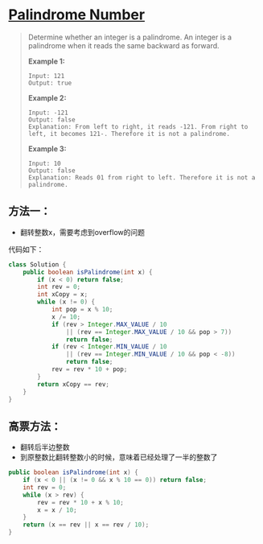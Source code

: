 # [Palindrome Number](1)

> Determine whether an integer is a palindrome. An integer is a palindrome when it reads the same backward as forward.
>
> **Example 1:**
>
> ```
> Input: 121
> Output: true
> ```
>
> **Example 2:**
>
> ```
> Input: -121
> Output: false
> Explanation: From left to right, it reads -121. From right to left, it becomes 121-. Therefore it is not a palindrome.
> ```
>
> **Example 3:**
>
> ```
> Input: 10
> Output: false
> Explanation: Reads 01 from right to left. Therefore it is not a palindrome.
> ```



## 方法一：

* 翻转整数x，需要考虑到overflow的问题



代码如下：

```java
class Solution {
    public boolean isPalindrome(int x) {
        if (x < 0) return false;
        int rev = 0;
        int xCopy = x;
        while (x != 0) {
            int pop = x % 10;
            x /= 10;
            if (rev > Integer.MAX_VALUE / 10 
                || (rev == Integer.MAX_VALUE / 10 && pop > 7)) 
                return false;
            if (rev < Integer.MIN_VALUE / 10 
                || (rev == Integer.MIN_VALUE / 10 && pop < -8)) 
                return false;
            rev = rev * 10 + pop;
        }
        return xCopy == rev;
    }
}
```



## 高票方法：

* 翻转后半边整数
* 到原整数比翻转整数小的时候，意味着已经处理了一半的整数了

```java
public boolean isPalindrome(int x) {
    if (x < 0 || (x != 0 && x % 10 == 0)) return false;
    int rev = 0;
    while (x > rev) {
        rev = rev * 10 + x % 10;
        x = x / 10;
    }
    return (x == rev || x == rev / 10);
}
```



[1]: https://leetcode.com/problems/palindrome-number/